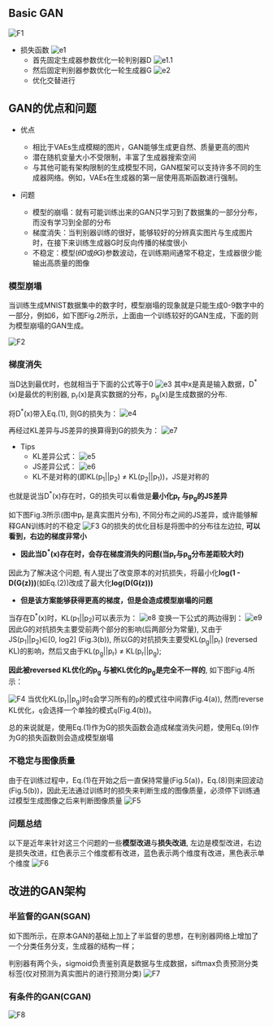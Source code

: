 ## Basic GAN
![F1](../imgs/GAN/F1.png)

- 损失函数
  ![e1](../imgs/GAN/e1.png)
  * 首先固定生成器参数优化一轮判别器D
    ![e1.1](../imgs/GAN/e1.1.png)
  * 然后固定判别器参数优化一轮生成器G
    ![e2](../imgs/GAN/e2.png)
  * 优化交替进行


## GAN的优点和问题

- 优点
  * 相比于VAEs生成模糊的图片，GAN能够生成更自然、质量更高的图片
  * 潜在随机变量大小不受限制，丰富了生成器搜索空间
  * 与其他可能有架构限制的生成模型不同，GAN框架可以支持许多不同的生成器网络。例如，VAEs在生成器的第一层使用高斯函数进行强制。

- 问题
  * 模型的崩塌：就有可能训练出来的GAN只学习到了数据集的一部分分布，而没有学习到全部的分布
  * 梯度消失：当判别器训练的很好，能够较好的分辨真实图片与生成图片时，在接下来训练生成器G时反向传播的梯度很小
  * 不稳定：模型(𝜃𝐷或𝜃𝐺)参数波动，在训练期间通常不稳定，生成器很少能输出高质量的图像


### 模型崩塌
当训练生成MNIST数据集中的数字时，模型崩塌的现象就是只能生成0-9数字中的一部分，例如6，如下图Fig.2所示，上面由一个训练较好的GAN生成，下面的则为模型崩塌的GAN生成。

![F2](../imgs/GAN/F2.png)


### 梯度消失
当D达到最优时，也就相当于下面的公式等于0
![e3](../imgs/GAN/e3.png)
其中x是真是输入数据，D<sup>\*</sup>(x)是最优的判别器, p<sub>r</sub>(x)是真实数据的分布，p<sub>g</sub>(x)是生成数据的分布.

将D<sup>\*</sup>(x)带入Eq.(1), 则G的损失为：
![e4](../imgs/GAN/e4.png)

再经过KL差异与JS差异的换算得到G的损失为：
![e7](../imgs/GAN/e7.png)

- Tips
  * KL差异公式：
    ![e5](../imgs/GAN/e5.png)
  * JS差异公式：
    ![e6](../imgs/GAN/e6.png)
  * KL不是对称的(即KL(p<sub>1</sub>||p<sub>2</sub>) ≠ KL(p<sub>2</sub>||p<sub>1</sub>))，JS是对称的


也就是说当D<sup>\*</sup>(x)存在时，G的损失可以看做是**最小化p<sub>r</sub> 与p<sub>g</sub>的JS差异**

如下图Fig.3所示(图中p<sub>r</sub> 是真实图片分布), 不同分布之间的JS差异，或许能够解释GAN训练时的不稳定
![F3](../imgs/GAN/F3.png)
G的损失的优化目标是将图中的分布往左边拉, **可以看到，右边的梯度非常小**
- **因此当D<sup>\*</sup>(x)存在时，会存在梯度消失的问题(当p<sub>r</sub>与p<sub>g</sub>分布差距较大时)**

因此为了解决这个问题, 有人提出了改变原本的对抗损失，将最小化**log(1 - D(G(z)))**(如Eq.(2))改成了最大化**log(D(G(z)))**

- **但是该方案能够获得更高的梯度，但是会造成模型崩塌的问题**

当存在D<sup>\*</sup>(x)时，KL(p<sub>1</sub>||p<sub>2</sub>)可以表示为：
![e8](../imgs/GAN/e8.png)
变换一下公式的两边得到：
![e9](../imgs/GAN/e9.png)
因此G的对抗损失主要受前两个部分的影响(后两部分为常量), 又由于JS(p<sub>1</sub>||p<sub>2</sub>)∈\[0, log2\] (Fig.3(b)), 所以G的对抗损失主要受KL(p<sub>g</sub>||p<sub>r</sub>) (reversed KL)的影响，然后又由于KL(p<sub>g</sub>||p<sub>r</sub>) ≠ KL(p<sub>r</sub>||p<sub>g</sub>);

**因此被reversed KL优化的p<sub>g</sub> 与被KL优化的p<sub>g</sub>是完全不一样的**, 如下图Fig.4所示：

![F4](../imgs/GAN/F4.png)
当优化KL(p<sub>r</sub>||p<sub>g</sub>)时`q`会学习所有的`p`的模式往中间靠(Fig.4(a)), 然而reverse KL优化，`q`会选择一个单独的模式`q`(Fig.4(b))。

总的来说就是，使用Eq.(1)作为G的损失函数会造成梯度消失问题，使用Eq.(9)作为G的损失函数则会造成模型崩塌 

### 不稳定与图像质量
由于在训练过程中，Eq.(1)在开始之后一直保持常量(Fig.5(a))，Eq.(8)则来回波动(Fig.5(b))，因此无法通过训练时的损失来判断生成的图像质量，必须停下训练通过模型生成图像之后来判断图像质量
![F5](../imgs/GAN/F5.png)

### 问题总结
以下是近年来针对这三个问题的一些**模型改进**与**损失改进**, 左边是模型改进，右边是损失改进，红色表示三个维度都有改进，蓝色表示两个维度有改进，黑色表示单个维度
![F6](../imgs/GAN/F6.png)


## 改进的GAN架构

### 半监督的GAN(SGAN)
如下图所示，在原本GAN的基础上加上了半监督的思想，在判别器网络上增加了一个分类任务分支，生成器的结构一样；

判别器有两个头，sigmoid负责鉴别真是数据与生成数据，siftmax负责预测分类标签(仅对预测为真实图片的进行预测分类)
![F7](../imgs/GAN/F7.png)

### 有条件的GAN(CGAN)
![F8](../imgs/GAN/F8.png)
